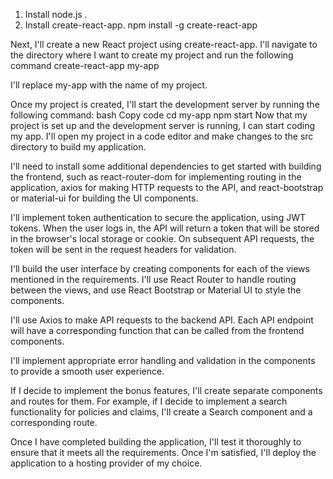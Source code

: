 1. Install node.js . 
2. Install create-react-app.
npm install -g create-react-app

Next, I'll create a new React project using create-react-app. I'll navigate to the directory where I want to create my project and run the following command
create-react-app my-app

I'll replace my-app with the name of my project.

Once my project is created, I'll start the development server by running the following command:
bash
Copy code
cd my-app
npm start
Now that my project is set up and the development server is running, I can start coding my app. I'll open my project in a code editor and make changes to the src directory to build my application.

I'll need to install some additional dependencies to get started with building the frontend, such as react-router-dom for implementing routing in the application, axios for making HTTP requests to the API, and react-bootstrap or material-ui for building the UI components.

I'll implement token authentication to secure the application, using JWT tokens. When the user logs in, the API will return a token that will be stored in the browser's local storage or cookie. On subsequent API requests, the token will be sent in the request headers for validation.

I'll build the user interface by creating components for each of the views mentioned in the requirements. I'll use React Router to handle routing between the views, and use React Bootstrap or Material UI to style the components.

I'll use Axios to make API requests to the backend API. Each API endpoint will have a corresponding function that can be called from the frontend components.

I'll implement appropriate error handling and validation in the components to provide a smooth user experience.

If I decide to implement the bonus features, I'll create separate components and routes for them. For example, if I decide to implement a search functionality for policies and claims, I'll create a Search component and a corresponding route.

Once I have completed building the application, I'll test it thoroughly to ensure that it meets all the requirements. Once I'm satisfied, I'll deploy the application to a hosting provider of my choice.
